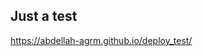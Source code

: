## Just a test

<a href="https://abdellah-agrm.github.io/deploy_test/">https://abdellah-agrm.github.io/deploy_test/</a>
